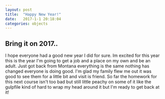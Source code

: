 ```yaml
---
layout: post
title:  "Happy New Year!"
date:   2017-1-1 20:18:04
categories: objects
---
```


## Bring it on 2017..
I hope everyone had a good new year I did for sure. Im excited for this year this is the year I'm going to get a job and a place on my own and be an adult. Just got back from Montana everything is the same nothing has changed everyone is doing good. I'm glad my family flew me out it was good to see them for a little bit and visit is friend. So far the homework for this next course isn't too bad but still little peachy on some of it like the gulpfile kind of hard to wrap my head around it but I'm ready to get back at it!
